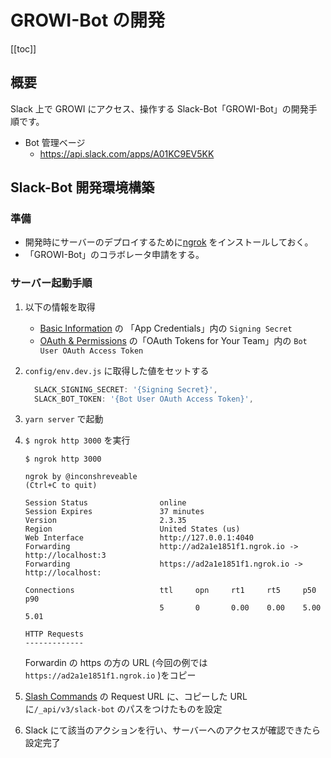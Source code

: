 # GROWI-Bot の開発

[[toc]]

## 概要

Slack 上で GROWI にアクセス、操作する Slack-Bot「GROWI-Bot」の開発手順です。

- Bot 管理ベージ
  - <https://api.slack.com/apps/A01KC9EV5KK>

## Slack-Bot 開発環境構築

### 準備

- 開発時にサーバーのデプロイするために[ngrok](https://ngrok.com/) をインストールしておく。
- 「GROWI-Bot」のコラボレータ申請をする。

### サーバー起動手順

1. 以下の情報を取得
   - [Basic Information](https://api.slack.com/apps/A01KC9EV5KK/general) の 「App Credentials」内の `Signing Secret`
   - [OAuth & Permissions](https://api.slack.com/apps/A01KC9EV5KK/oauth?) の「OAuth Tokens for Your Team」内の `Bot User OAuth Access Token`
1. `config/env.dev.js` に取得した値をセットする

   ```text:config.dev.js
     SLACK_SIGNING_SECRET: '{Signing Secret}',
     SLACK_BOT_TOKEN: '{Bot User OAuth Access Token}',
   ```

1. `yarn server` で起動
1. `$ ngrok http 3000` を実行

   ```shell:ターミナル
   $ ngrok http 3000

   ngrok by @inconshreveable                                       (Ctrl+C to quit)

   Session Status                online
   Session Expires               37 minutes
   Version                       2.3.35
   Region                        United States (us)
   Web Interface                 http://127.0.0.1:4040
   Forwarding                    http://ad2a1e1851f1.ngrok.io -> http://localhost:3
   Forwarding                    https://ad2a1e1851f1.ngrok.io -> http://localhost:

   Connections                   ttl     opn     rt1     rt5     p50     p90
                                 5       0       0.00    0.00    5.00    5.01

   HTTP Requests
   -------------
   ```

   Forwardin の https の方の URL (今回の例では `https://ad2a1e1851f1.ngrok.io` )をコピー

1. [Slash Commands](https://api.slack.com/apps/A01KC9EV5KK/slash-commands?) の Request URL に、コピーした URL に`/_api/v3/slack-bot` のパスをつけたものを設定

1. Slack にて該当のアクションを行い、サーバーへのアクセスが確認できたら設定完了
